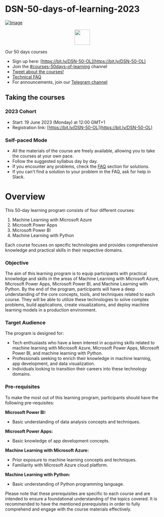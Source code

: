# DSN-50-days-of-learning-2023

[![Image](https://github.com/DataScienceNigeria/DSN-50-days-of-learning-2023/blob/main/images/Screenshot%20(313)3.png?raw=true)](https://bit.ly/DSN-50-OL)


<p align="center">
  <a href="https://">
    <img src="https://github.com/DataScienceNigeria/DSN-50-days-of-learning-2023/blob/main/images/185755203-17945fd1-6b64-46f2-8377-1011dcb1a444.png?raw=true" height="50" style="max-width: 100%;">
  </a>
</p>

Our 50 days courses
- Sign up here: [https://bit.ly/DSN-50-OL](https://bit.ly/DSN-50-OL)
- Join the [#courses-50days-of-learning](https://) channel
- [Tweet about the courses!](https://twitter.com/intent/tweet?text=Join%20the%2050%20Days%20of%20Learning%20organized%20by%20%40dsn_ai_network%20and%20level%20up%20your%20skills%0A%0ACourses%3A%0AMicrosoft%20Power%20BI%0AMicrosoft%20PowerApps%0AML%20with%20Azure%0AML%20with%20Python%0A%0ADon%27t%20miss%20out%20on%20this%20amazing%20opportunity%21%20Find%20more%20info%20here%3A%20bit.ly%2FDSN_50days%20%2350daysLearning)
- [Technical FAQ]()
- For announcements, join our [Telegram channel](https://t.me/DSN_Courses)

## Taking the courses

### 2023 Cohort
- Start: 19 June 2023 (Monday) at 12:00 GMT+1
- Registration link: [https://bit.ly/DSN-50-OL](https://bit.ly/DSN-50-OL)

### Self-paced Mode

- All the materials of the course are freely available, allowing you to take the courses at your own pace.
- Follow the suggested syllabus day by day.
- If you encounter any problems, check the [FAQ]() section for solutions.
- If you can't find a solution to your problem in the FAQ, ask for help in Slack.


# Overview

This 50-day learning program consists of four different courses: 

1. Machine Learning with Microsoft Azure
2. Microsoft Power Apps
3. Microsoft Power BI
4. Machine Learning with Python

Each course focuses on specific technologies and provides comprehensive knowledge and practical skills in their respective domains.

### Objective

The aim of this learning program is to equip participants with practical knowledge and skills in the areas of Machine Learning with Microsoft Azure, Microsoft Power Apps, Microsoft Power BI, and Machine Learning with Python. By the end of the program, participants will have a deep understanding of the core concepts, tools, and techniques related to each course. They will be able to utilize these technologies to solve complex problems, build applications, create visualizations, and deploy machine learning models in a production environment.

### Target Audience

The program is designed for:
- Tech enthusiasts who have a keen interest in acquiring skills related to machine learning with Microsoft Azure, Microsoft Power Apps, Microsoft Power BI, and machine learning with Python.
- Professionals seeking to enrich their knowledge in machine learning, app development, and data visualization.
- Individuals looking to transition their careers into these technology domains.

### Pre-requisites

To make the most out of this learning program, participants should have the following pre-requisites:

**Microsoft Power BI:**
- Basic understanding of data analysis concepts and techniques.

**Microsoft Power Apps:**
- Basic knowledge of app development concepts.

**Machine Learning with Microsoft Azure:**
- Prior exposure to machine learning concepts and techniques.
- Familiarity with Microsoft Azure cloud platform.

**Machine Learning with Python:**
- Basic understanding of Python programming language.

Please note that these prerequisites are specific to each course and are intended to ensure a foundational understanding of the topics covered. It is recommended to have the mentioned prerequisites in order to fully comprehend and engage with the course materials effectively.




